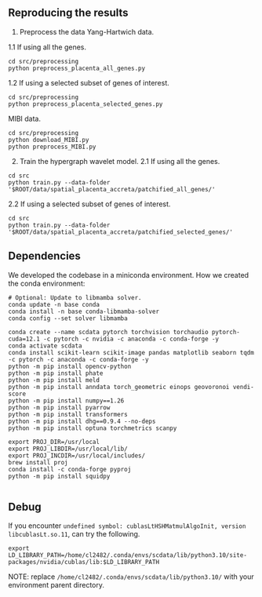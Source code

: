 

## Reproducing the results
1. Preprocess the data
Yang-Hartwich data.

1.1 If using all the genes.
```
cd src/preprocessing
python preprocess_placenta_all_genes.py
```

1.2 If using a selected subset of genes of interest.
```
cd src/preprocessing
python preprocess_placenta_selected_genes.py
```

MIBI data.
```
cd src/preprocessing
python download_MIBI.py
python preprocess_MIBI.py
```

2. Train the hypergraph wavelet model.
2.1 If using all the genes.
```
cd src
python train.py --data-folder '$ROOT/data/spatial_placenta_accreta/patchified_all_genes/'
```

2.2 If using a selected subset of genes of interest.
```
cd src
python train.py --data-folder '$ROOT/data/spatial_placenta_accreta/patchified_selected_genes/'
```


## Dependencies
We developed the codebase in a miniconda environment.
How we created the conda environment:
```
# Optional: Update to libmamba solver.
conda update -n base conda
conda install -n base conda-libmamba-solver
conda config --set solver libmamba

conda create --name scdata pytorch torchvision torchaudio pytorch-cuda=12.1 -c pytorch -c nvidia -c anaconda -c conda-forge -y
conda activate scdata
conda install scikit-learn scikit-image pandas matplotlib seaborn tqdm -c pytorch -c anaconda -c conda-forge -y
python -m pip install opencv-python
python -m pip install phate
python -m pip install meld
python -m pip install anndata torch_geometric einops geovoronoi vendi-score
python -m pip install numpy==1.26
python -m pip install pyarrow
python -m pip install transformers
python -m pip install dhg==0.9.4 --no-deps
python -m pip install optuna torchmetrics scanpy

export PROJ_DIR=/usr/local
export PROJ_LIBDIR=/usr/local/lib/
export PROJ_INCDIR=/usr/local/includes/
brew install proj
conda install -c conda-forge pyproj
python -m pip install squidpy


```

## Debug
If you encounter `undefined symbol: cublasLtHSHMatmulAlgoInit, version libcublasLt.so.11`, can try the following.
```
export LD_LIBRARY_PATH=/home/cl2482/.conda/envs/scdata/lib/python3.10/site-packages/nvidia/cublas/lib:$LD_LIBRARY_PATH
```
NOTE: replace `/home/cl2482/.conda/envs/scdata/lib/python3.10/` with your environment parent directory.
